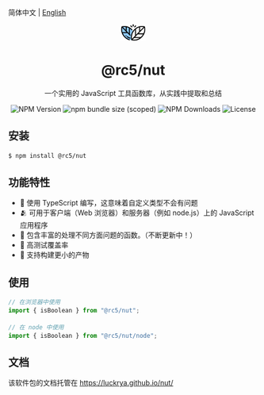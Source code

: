 简体中文 | [English](./README.zh-EN.md)

<p align="center">
  <img width="10%" height="10%"  src="./docs/public/logo.png" alt="Logo" />
</p>
<h1 align="center" >@rc5/nut</h1>
<p align="center">一个实用的 JavaScript 工具函数库，从实践中提取和总结</p>
<p align="center">
    <img src="https://img.shields.io/npm/v/@rc5/nut" alt="NPM Version" />
    <img src="https://img.shields.io/bundlephobia/minzip/@rc5/nut" alt="npm bundle size (scoped)" >
    <img src="https://img.shields.io/npm/dm/@rc5/nut.svg" alt="NPM Downloads" />
    <img src="https://img.shields.io/npm/l/@rc5/nut" alt="License">
</p>

## 安装

```sh
$ npm install @rc5/nut
```

## 功能特性

- 💄 使用 TypeScript 编写，这意味着自定义类型不会有问题
- 🫂 可用于客户端（Web 浏览器）和服务器（例如 node.js）上的 JavaScript 应用程序
- 🍇 包含丰富的处理不同方面问题的函数。（不断更新中！）
- 🥊 高测试覆盖率
- 🧩 支持构建更小的产物

## 使用

```js
// 在浏览器中使用
import { isBoolean } from "@rc5/nut";

// 在 node 中使用
import { isBoolean } from "@rc5/nut/node";
```

## 文档

该软件包的文档托管在 https://luckrya.github.io/nut/
